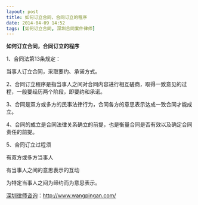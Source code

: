 ```yaml
---
layout: post
title: 如何订立合同，合同订立的程序
date: 2014-04-09 14:52
tags: [如何订立合同, 深圳合同案件律师]
---
```

<strong>如何订立合同，合同订立的程序</strong>

1、合同法第13条规定：

当事人订立合同，采取要约、承诺方式。

2、合同订立程序是指当事人之间对合同内容进行相互磋商，取得一致意见的过程，一般要经历两个阶段，即要约和承诺。

3、合同是双方或多方的民事法律行为，合同各方的意思表示达成一致合同才能成立。

4、合同的成立是合同法律关系确立的前提，也是衡量合同是否有效以及确定合同责任的前提。

5、合同订立过程须

有双方或多方当事人

有当事人之间的意思表示的互动

为特定当事人之间为缔约而为意思表示。

<a href="http://www.wangpingan.com/">深圳律师咨询</a>：<a href="http://www.wangpingan.com/">http://www.wangpingan.com/</a>


